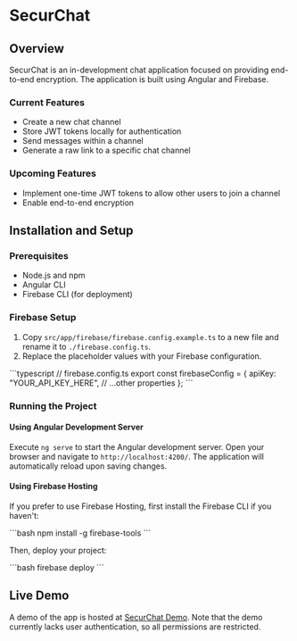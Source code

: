 # SecurChat

## Overview

SecurChat is an in-development chat application focused on providing end-to-end encryption. The application is built using Angular and Firebase.

### Current Features
- Create a new chat channel
- Store JWT tokens locally for authentication
- Send messages within a channel
- Generate a raw link to a specific chat channel

### Upcoming Features
- Implement one-time JWT tokens to allow other users to join a channel
- Enable end-to-end encryption

## Installation and Setup

### Prerequisites
- Node.js and npm
- Angular CLI
- Firebase CLI (for deployment)

### Firebase Setup

1. Copy `src/app/firebase/firebase.config.example.ts` to a new file and rename it to `./firebase.config.ts`.
2. Replace the placeholder values with your Firebase configuration.

\`\`\`typescript
// firebase.config.ts
export const firebaseConfig = {
  apiKey: "YOUR_API_KEY_HERE",
  // ...other properties
};
\`\`\`

### Running the Project

#### Using Angular Development Server

Execute `ng serve` to start the Angular development server. Open your browser and navigate to `http://localhost:4200/`. The application will automatically reload upon saving changes.

#### Using Firebase Hosting

If you prefer to use Firebase Hosting, first install the Firebase CLI if you haven't:

\`\`\`bash
npm install -g firebase-tools
\`\`\`

Then, deploy your project:

\`\`\`bash
firebase deploy
\`\`\`

## Live Demo

A demo of the app is hosted at [SecurChat Demo](https://securr-chat.web.app/home). Note that the demo currently lacks user authentication, so all permissions are restricted.
